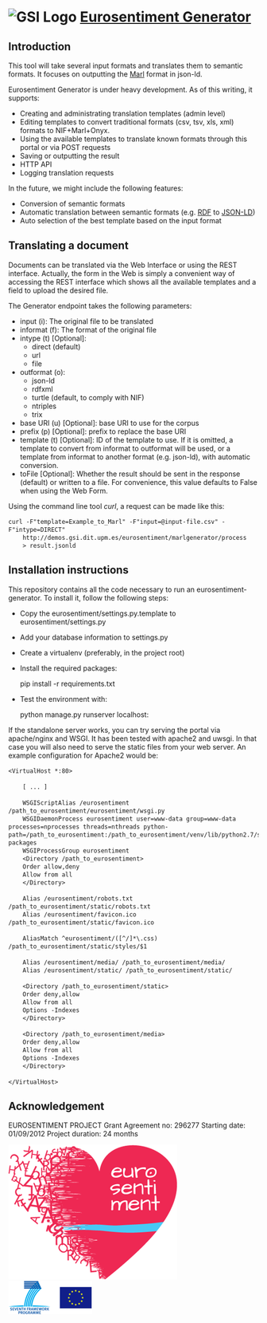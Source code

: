 ![GSI Logo](http://gsi.dit.upm.es/templates/jgsi/images/logo.png)
[Eurosentiment Generator](http://demos.gsi.dit.upm.es/eurosentiment/generator) 
==================================

Introduction
---------------------
This tool will take several input formats and translates them to semantic formats. It focuses on outputting the [Marl](http://gsi.dit.upm.es/ontologies/marl) format in json-ld.

Eurosentiment Generator is under heavy development. As of this writing, it supports:

* Creating and administrating translation templates (admin level)
* Editing templates to convert traditional formats (csv, tsv, xls, xml) formats to NIF+Marl+Onyx.
* Using the available templates to translate known formats through this portal or via POST requests
* Saving or outputting the result
* HTTP API
* Logging translation requests

In the future, we might include the following features:
* Conversion of semantic formats
* Automatic translation between semantic formats (e.g. [RDF](http://www.w3.org/RDF/) to [JSON-LD](http://json-ld.org/))
* Auto selection of the best template based on the input format

Translating a document
----------------------
Documents can be translated via the Web Interface or using the REST interface.
Actually, the form in the Web is simply a convenient way of accessing the REST interface which shows all the available templates and a field to upload the desired file.

The Generator endpoint takes the following parameters:

 * input (i): The original file to be translated
 * informat (f): The format of the original file
 * intype (t) [Optional]:
    * direct (default)
    * url
    * file
 * outformat (o):
    * json-ld
    * rdfxml
    * turtle (default, to comply with NIF)
    * ntriples
    * trix
 * base URI (u) [Optional]: base URI to use for the corpus
 * prefix (p) [Optional]: prefix to replace the base URI
 * template (t) [Optional]: ID of the template to use. If it is omitted, a template to convert from informat to outformat will be used, or a template from informat to another format (e.g. json-ld), with automatic conversion.
 * toFile [Optional]: Whether the result should be sent in the response (default) or written to a file. For convenience, this value defaults to False when using the Web Form.

Using the command line tool *curl*, a request can be made like this:

    curl -F"template=Example_to_Marl" -F"input=@input-file.csv" -F"intype=DIRECT"
        http://demos.gsi.dit.upm.es/eurosentiment/marlgenerator/process
        > result.jsonld

Installation instructions
------------------------------
This repository contains all the code necessary to run an eurosentiment-generator. To install it, follow the following steps:

* Copy the eurosentiment/settings.py.template to eurosentiment/settings.py
* Add your database information to settings.py
* Create a virtualenv (preferably, in the project root)
* Install the required packages:

    pip install -r requirements.txt

* Test the environment with:

    python manage.py runserver localhost:<PORT>


If the standalone server works, you can try serving the portal via apache/nginx and WSGI. It has been tested with apache2 and uwsgi. In that case you will also need to serve the static files from your web server. An example configuration for Apache2 would be:

```
<VirtualHost *:80>

    [ ... ]

    WSGIScriptAlias /eurosentiment /path_to_eurosentiment/eurosentiment/wsgi.py
    WSGIDaemonProcess eurosentiment user=www-data group=www-data processes=nprocesses threads=nthreads python-path=/path_to_eurosentiment:/path_to_eurosentiment/venv/lib/python2.7/site-packages
    WSGIProcessGroup eurosentiment
    <Directory /path_to_eurosentiment>
    Order allow,deny
    Allow from all
    </Directory>

    Alias /eurosentiment/robots.txt /path_to_eurosentiment/static/robots.txt
    Alias /eurosentiment/favicon.ico /path_to_eurosentiment/static/favicon.ico

    AliasMatch ^eurosentiment/([^/]*\.css) /path_to_eurosentiment/static/styles/$1

    Alias /eurosentiment/media/ /path_to_eurosentiment/media/
    Alias /eurosentiment/static/ /path_to_eurosentiment/static/

    <Directory /path_to_eurosentiment/static>
    Order deny,allow
    Allow from all
    Options -Indexes
    </Directory>

    <Directory /path_to_eurosentiment/media>
    Order deny,allow
    Allow from all
    Options -Indexes
    </Directory>

</VirtualHost>
```

Acknowledgement
---------------
EUROSENTIMENT PROJECT
Grant Agreement no: 296277
Starting date: 01/09/2012
Project duration: 24 months

![Eurosentiment Logo](logo_grande.png)
![FP7 logo](logo_fp7.gif)
